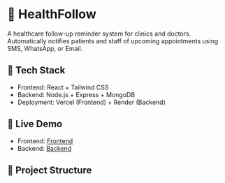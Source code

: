 # 🏥 HealthFollow

A healthcare follow-up reminder system for clinics and doctors. Automatically notifies patients and staff of upcoming appointments using SMS, WhatsApp, or Email.

## 🔧 Tech Stack
- Frontend: React + Tailwind CSS
- Backend: Node.js + Express + MongoDB
- Deployment: Vercel (Frontend) + Render (Backend)

## 🚀 Live Demo
- Frontend: [Frontend](https://clinicreminder.vercel.app/)
- Backend: [Backend](https://clinicreminder.onrender.com/)

## 📁 Project Structure